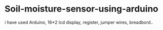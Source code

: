 # Soil-moisture-sensor-using-arduino
i have used Arduino, 16*2 lcd display, register, jumper wires, breadbord..
